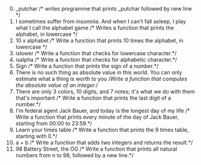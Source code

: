0. _putchar
/* writes programme that prints _putchar followed by new line */
1. I sometimes suffer from insomnia. And when I can't fall asleep, I play what I call the alphabet game
/* Writes a function that prints the alphabet, in lowercase */
2. 10 x alphabet
/* Write a function that prints 10 times the alphabet, in lowercase */
3. islower
/* Write a function that checks for lowercase character.*/
4. isalpha
/* Write a function that checks for alphabetic character.*/
5. Sign
/* Write a function that prints the sign of a number.*/
6. There is no such thing as absolute value in this world. You can only estimate what a thing is worth to you
/*Write a function that computes the absolute value of an integer.*/
7. There are only 3 colors, 10 digits, and 7 notes; it's what we do with them that's important
/* Write a function that prints the last digit of a number.*/
8. I'm federal agent Jack Bauer, and today is the longest day of my life
/* Write a function that prints every minute of the day of Jack Bauer, starting from 00:00 to 23:59.*/
9. Learn your times table
/* Write a function that prints the 9 times table, starting with 0.*/
10. a + b
/* Write a function that adds two integers and returns the result.*/
11. 98 Battery Street, the OG
/* Write a function that prints all natural numbers from n to 98, followed by a new line.*/
